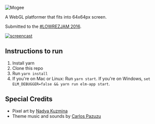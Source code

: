 ![Mogee](logo.png)

A WebGL platformer that fits into 64x64px screen.

Submitted to the [\#LOWREZJAM 2016](https://unsoundscapes.itch.io/mogee).

<a href="https://unsoundscapes.itch.io/mogee">
  <img src="mogee.gif" alt="screencast">
</a>

## Instructions to run

1. Install yarn
2. Clone this repo
3. Run `yarn install`
4. If you're on Mac or Linux: Run `yarn start`. If you're on Windows, `set ELM_DEBUGGER=false && yarn run elm-app start`.

## Special Credits

* Pixel art by [Nadya Kuzmina](https://github.com/kuzminadya)
* Theme music and sounds by [Carlos Pazuzu](https://twitter.com/carlospazuzu)
